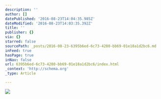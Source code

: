 ```yaml
---
description: ''
author: []
datePublished: '2016-08-23T14:04:35.985Z'
dateModified: '2016-08-23T14:03:35.392Z'
title: ''
publisher: {}
via: {}
starred: false
sourcePath: _posts/2016-08-23-6395b6ed-6c73-4280-bb69-01e18a1d2bc6.md
inFeed: true
hasPage: true
inNav: false
url: 6395b6ed-6c73-4280-bb69-01e18a1d2bc6/index.html
_context: 'http://schema.org'
_type: Article

---
```

![](https://the-grid-user-content.s3-us-west-2.amazonaws.com/3921abd3-25d2-4c6e-aeeb-01746298a793.jpg)